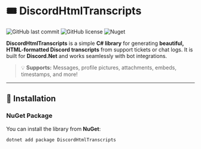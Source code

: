 # 🎟️ DiscordHtmlTranscripts

![GitHub last commit](https://img.shields.io/github/last-commit/C1tad31/DiscordHtmlTranscripts)
![GitHub license](https://img.shields.io/github/license/YOUR_GITHUB/DiscordHtmlTranscripts)
![Nuget](https://img.shields.io/nuget/v/DiscordHtmlTranscripts?label=NuGet)

**DiscordHtmlTranscripts** is a simple **C# library** for generating **beautiful, HTML-formatted Discord transcripts** from support tickets or chat logs. It is built for **Discord.Net** and works seamlessly with bot integrations.

> 💡 **Supports:** Messages, profile pictures, attachments, embeds, timestamps, and more!

---

## 🚀 **Installation**

### **NuGet Package**
You can install the library from **NuGet**:

```sh
dotnet add package DiscordHtmlTranscripts
